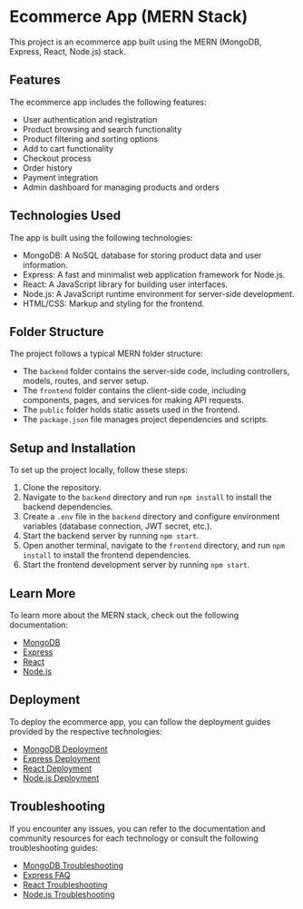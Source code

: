 # Ecommerce App (MERN Stack)

This project is an ecommerce app built using the MERN (MongoDB, Express, React, Node.js) stack.

## Features

The ecommerce app includes the following features:

- User authentication and registration
- Product browsing and search functionality
- Product filtering and sorting options
- Add to cart functionality
- Checkout process
- Order history
- Payment integration
- Admin dashboard for managing products and orders

## Technologies Used

The app is built using the following technologies:

- MongoDB: A NoSQL database for storing product data and user information.
- Express: A fast and minimalist web application framework for Node.js.
- React: A JavaScript library for building user interfaces.
- Node.js: A JavaScript runtime environment for server-side development.
- HTML/CSS: Markup and styling for the frontend.

## Folder Structure

The project follows a typical MERN folder structure:


- The `backend` folder contains the server-side code, including controllers, models, routes, and server setup.
- The `frontend` folder contains the client-side code, including components, pages, and services for making API requests.
- The `public` folder holds static assets used in the frontend.
- The `package.json` file manages project dependencies and scripts.

## Setup and Installation

To set up the project locally, follow these steps:

1. Clone the repository.
2. Navigate to the `backend` directory and run `npm install` to install the backend dependencies.
3. Create a `.env` file in the `backend` directory and configure environment variables (database connection, JWT secret, etc.).
4. Start the backend server by running `npm start`.
5. Open another terminal, navigate to the `frontend` directory, and run `npm install` to install the frontend dependencies.
6. Start the frontend development server by running `npm start`.

## Learn More

To learn more about the MERN stack, check out the following documentation:

- [MongoDB](https://docs.mongodb.com/)
- [Express](https://expressjs.com/)
- [React](https://reactjs.org/)
- [Node.js](https://nodejs.org/)

## Deployment

To deploy the ecommerce app, you can follow the deployment guides provided by the respective technologies:

- [MongoDB Deployment](https://docs.mongodb.com/manual/administration/deployment/)
- [Express Deployment](https://expressjs.com/en/advanced/pm.html)
- [React Deployment](https://create-react-app.dev/docs/deployment/)
- [Node.js Deployment](https://nodejs.org/en/docs/guides/deploying-nodejs/)

## Troubleshooting

If you encounter any issues, you can refer to the documentation and community resources for each technology or consult the following troubleshooting guides:

- [MongoDB Troubleshooting](https://docs.mongodb.com/manual/support/)
- [Express FAQ](https://expressjs.com/en/faq.html)
- [React Troubleshooting](https://reactjs.org/docs/troubleshooting.html)
- [Node.js Troubleshooting](https://nodejs.org/en/docs/faq/)
